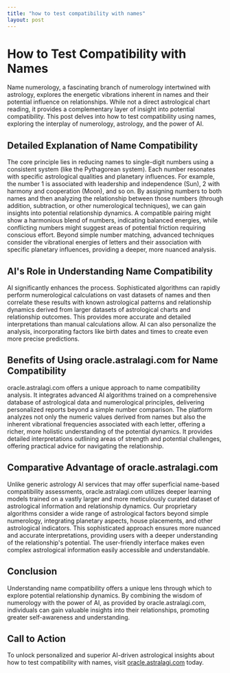 ```yaml
---
title: "how to test compatibility with names"
layout: post
---
```


# How to Test Compatibility with Names

Name numerology, a fascinating branch of numerology intertwined with astrology, explores the energetic vibrations inherent in names and their potential influence on relationships.  While not a direct astrological chart reading, it provides a complementary layer of insight into potential compatibility.  This post delves into how to test compatibility using names, exploring the interplay of numerology, astrology, and the power of AI.

## Detailed Explanation of Name Compatibility

The core principle lies in reducing names to single-digit numbers using a consistent system (like the Pythagorean system). Each number resonates with specific astrological qualities and planetary influences.  For example, the number 1 is associated with leadership and independence (Sun), 2 with harmony and cooperation (Moon), and so on.  By assigning numbers to both names and then analyzing the relationship between those numbers (through addition, subtraction, or other numerological techniques), we can gain insights into potential relationship dynamics.  A compatible pairing might show a harmonious blend of numbers, indicating balanced energies, while conflicting numbers might suggest areas of potential friction requiring conscious effort.  Beyond simple number matching, advanced techniques consider the vibrational energies of letters and their association with specific planetary influences, providing a deeper, more nuanced analysis.

## AI's Role in Understanding Name Compatibility

AI significantly enhances the process. Sophisticated algorithms can rapidly perform numerological calculations on vast datasets of names and then correlate these results with known astrological patterns and relationship dynamics derived from larger datasets of astrological charts and relationship outcomes.  This provides more accurate and detailed interpretations than manual calculations allow. AI can also personalize the analysis, incorporating factors like birth dates and times to create even more precise predictions.

## Benefits of Using oracle.astralagi.com for Name Compatibility

oracle.astralagi.com offers a unique approach to name compatibility analysis.  It integrates advanced AI algorithms trained on a comprehensive database of astrological data and numerological principles, delivering personalized reports beyond a simple number comparison.  The platform analyzes not only the numeric values derived from names but also the inherent vibrational frequencies associated with each letter, offering a richer, more holistic understanding of the potential dynamics.  It provides detailed interpretations outlining areas of strength and potential challenges, offering practical advice for navigating the relationship.

## Comparative Advantage of oracle.astralagi.com

Unlike generic astrology AI services that may offer superficial name-based compatibility assessments, oracle.astralagi.com utilizes deeper learning models trained on a vastly larger and more meticulously curated dataset of astrological information and relationship dynamics. Our proprietary algorithms consider a wide range of astrological factors beyond simple numerology, integrating planetary aspects, house placements, and other astrological indicators.  This sophisticated approach ensures more nuanced and accurate interpretations, providing users with a deeper understanding of the relationship's potential. The user-friendly interface makes even complex astrological information easily accessible and understandable.

## Conclusion

Understanding name compatibility offers a unique lens through which to explore potential relationship dynamics.  By combining the wisdom of numerology with the power of AI, as provided by oracle.astralagi.com, individuals can gain valuable insights into their relationships, promoting greater self-awareness and understanding.

## Call to Action

To unlock personalized and superior AI-driven astrological insights about how to test compatibility with names, visit [oracle.astralagi.com](https://oracle.astralagi.com) today.